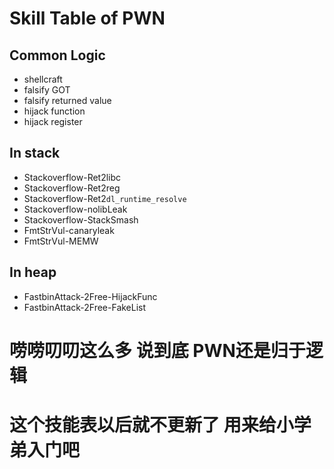 # Skill Table of PWN
## Common Logic
- shellcraft
- falsify GOT
- falsify returned value
- hijack function
- hijack register
## In stack
- Stackoverflow-Ret2libc
- Stackoverflow-Ret2reg
- Stackoverflow-Ret2`dl_runtime_resolve`
- Stackoverflow-nolibLeak
- Stackoverflow-StackSmash
- FmtStrVul-canaryleak
- FmtStrVul-MEMW
## In heap
- FastbinAttack-2Free-HijackFunc
- FastbinAttack-2Free-FakeList

# 唠唠叨叨这么多 说到底 PWN还是归于逻辑
# 这个技能表以后就不更新了 用来给小学弟入门吧